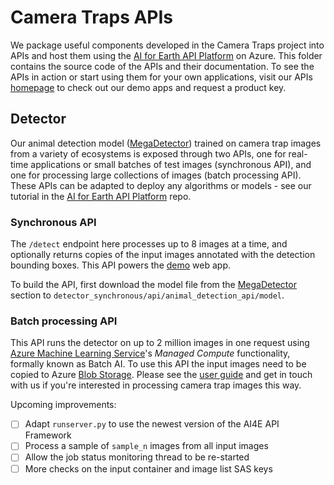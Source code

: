# Camera Traps APIs

We package useful components developed in the Camera Traps project into APIs and host them using the [AI for Earth API Platform](https://github.com/Microsoft/AIforEarth-API-Development) on Azure. This folder contains the source code of the APIs and their documentation. To see the APIs in action or start using them for your own applications, visit our APIs [homepage](https://www.microsoft.com/en-us/ai/ai-for-earth-apis?activetab=pivot1%3aprimaryr3) to check out our demo apps and request a product key.


## Detector

Our animal detection model ([MegaDetector](https://github.com/Microsoft/CameraTraps/tree/siyu/sync_api#megadetector)) trained on camera trap images from a variety of ecosystems is exposed through two APIs, one for real-time applications or small batches of test images (synchronous API), and one for processing large collections of images (batch processing API). These APIs can be adapted to deploy any algorithms or models - see our tutorial in the [AI for Earth API Platform](https://github.com/Microsoft/AIforEarth-API-Development) repo.


### Synchronous API

The `/detect` endpoint here processes up to 8 images at a time, and optionally returns copies of the input images annotated with the detection bounding boxes. This API powers the [demo](../demo) web app.

To build the API, first download the model file from the [MegaDetector](https://github.com/Microsoft/CameraTraps/tree/siyu/sync_api#megadetector) section to `detector_synchronous/api/animal_detection_api/model`.


### Batch processing API

This API runs the detector on up to 2 million images in one request using [Azure Machine Learning Service](https://azure.microsoft.com/en-us/services/machine-learning-service/)'s _Managed Compute_ functionality, formally known as Batch AI. To use this API the input images need to be copied to Azure [Blob Storage](https://azure.microsoft.com/en-us/services/storage/blobs/). Please see the [user guide](./detector_batch_processing/README.md) and get in touch with us if you're interested in processing camera trap images this way. 

Upcoming improvements:
- [ ] Adapt `runserver.py` to use the newest version of the AI4E API Framework
- [ ] Process a sample of `sample_n` images from all input images
- [ ] Allow the job status monitoring thread to be re-started
- [ ] More checks on the input container and image list SAS keys
